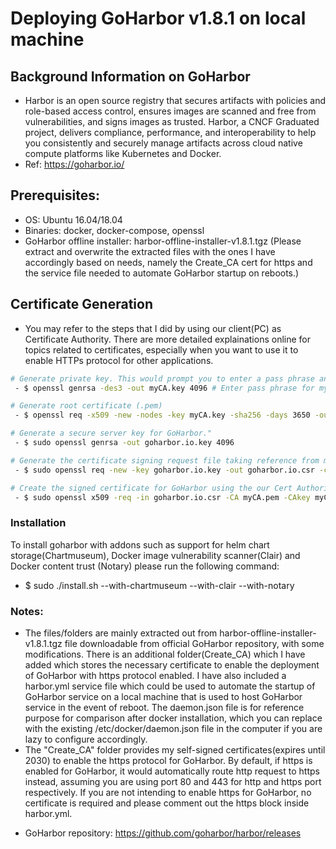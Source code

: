 # Deploying GoHarbor v1.8.1 on local machine

## Background Information on GoHarbor
 - Harbor is an open source registry that secures artifacts with policies and role-based access control, ensures images are scanned and free from vulnerabilities, and signs images as trusted. Harbor, a CNCF Graduated project, delivers compliance, performance, and interoperability to help you consistently and securely manage artifacts across cloud native compute platforms like Kubernetes and Docker.
 - Ref: https://goharbor.io/


## Prerequisites:
 - OS: Ubuntu 16.04/18.04
 - Binaries: docker, docker-compose, openssl
 - GoHarbor offline installer: harbor-offline-installer-v1.8.1.tgz (Please extract and overwrite the extracted files with the ones I have accordingly based on needs, namely the Create_CA cert for https and the service file needed to automate GoHarbor startup on reboots.) 

## Certificate Generation
 - You may refer to the steps that I did by using our client(PC) as Certificate Authority. There are more detailed explainations online for topics related to certificates, especially when you want to use it to enable HTTPs protocol for other applications.
``` bash
# Generate private key. This would prompt you to enter a pass phrase and reconfirm again.**
 - $ openssl genrsa -des3 -out myCA.key 4096 # Enter pass phrase for myCA.key

# Generate root certificate (.pem) 
 - $ openssl req -x509 -new -nodes -key myCA.key -sha256 -days 3650 -out myCA.pem

# Generate a secure server key for GoHarbor."
 - $ sudo openssl genrsa -out goharbor.io.key 4096

# Generate the certificate signing request file taking reference from my configuration file req.conf
 - $ sudo openssl req -new -key goharbor.io.key -out goharbor.io.csr -config req.conf

# Create the signed certificate for GoHarbor using the our Cert Authority certificate and keys with the GoHarbor signing request"
 - $ sudo openssl x509 -req -in goharbor.io.csr -CA myCA.pem -CAkey myCA.key -CAcreateserial -out goharbor.io.crt -days 3650 -sha256
```
### Installation
To install goharbor with addons such as support for helm chart storage(Chartmuseum), Docker image vulnerability scanner(Clair) and Docker content trust (Notary) please run the following command:
 - $ sudo ./install.sh --with-chartmuseum --with-clair --with-notary

### Notes:
 - The files/folders are mainly extracted out from harbor-offline-installer-v1.8.1.tgz file downloadable from official GoHarbor repository, with some modifications. There is an additional folder(Create_CA) which I have added which stores the necessary certificate to enable the deployment of GoHarbor with https protocol enabled. I have also included a harbor.yml service file which could be used to automate the startup of GoHarbor service on a local machine that is used to host GoHarbor service in the event of reboot. The daemon.json file is for reference purpose for comparison after docker installation, which you can replace with the existing /etc/docker/daemon.json file in the computer if you are lazy to configure accordingly. 
 - The "Create_CA" folder provides my self-signed certificates(expires until 2030) to enable the https protocol for GoHarbor. By default, if https is enabled for GoHarbor, it would automatically route http request to https instead, assuming you are using port 80 and 443 for http and https port respectively. If you are not intending to enable https for GoHarbor, no certificate is required and please comment out the https block inside harbor.yml. 

* GoHarbor repository: https://github.com/goharbor/harbor/releases

